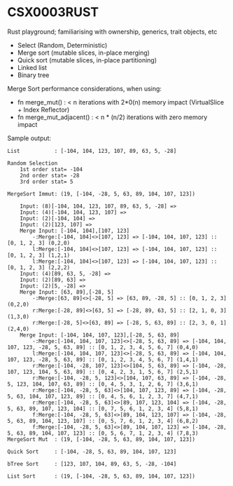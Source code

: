 # CSX0003RUST

Rust playground; familiarising with ownership, generics, trait objects, etc

- Select (Random, Deterministic)
- Merge sort (mutable slices, in-place merging)
- Quick sort (mutable slices, in-place partitioning)
- Linked list 
- Binary tree

Merge Sort performance considerations, when using:
- fn merge_mut() : < n iterations with 2*0(n) memory impact (VirtualSlice + Index Reflector)  
- fn merge_mut_adjacent() : < n * (n/2) iterations with zero memory impact

Sample output:
```
List           : [-104, 104, 123, 107, 89, 63, 5, -28]

Random Selection
    1st order stat= -104
    2nd order stat= -28
    3rd order stat= 5

MergeSort Immut: (19, [-104, -28, 5, 63, 89, 104, 107, 123])

    Input: (8)[-104, 104, 123, 107, 89, 63, 5, -28] =>
    Input: (4)[-104, 104, 123, 107] =>
    Input: (2)[-104, 104] =>
    Input: (2)[123, 107] =>
    Merge Input: [-104, 104],[107, 123]
        -:Merge:[-104, 104]<>[107, 123] => [-104, 104, 107, 123] :: [0, 1, 2, 3] (0,2,0)
        l:Merge:[-104, 104]<>[107, 123] => [-104, 104, 107, 123] :: [0, 1, 2, 3] (1,2,1)
        l:Merge:[-104, 104]<>[107, 123] => [-104, 104, 107, 123] :: [0, 1, 2, 3] (2,2,2)
    Input: (4)[89, 63, 5, -28] =>
    Input: (2)[89, 63] =>
    Input: (2)[5, -28] =>
    Merge Input: [63, 89],[-28, 5]
        -:Merge:[63, 89]<>[-28, 5] => [63, 89, -28, 5] :: [0, 1, 2, 3] (0,2,0)
        r:Merge:[-28, 89]<>[63, 5] => [-28, 89, 63, 5] :: [2, 1, 0, 3] (1,3,0)
        r:Merge:[-28, 5]<>[63, 89] => [-28, 5, 63, 89] :: [2, 3, 0, 1] (2,4,0)
    Merge Input: [-104, 104, 107, 123],[-28, 5, 63, 89]
        -:Merge:[-104, 104, 107, 123]<>[-28, 5, 63, 89] => [-104, 104, 107, 123, -28, 5, 63, 89] :: [0, 1, 2, 3, 4, 5, 6, 7] (0,4,0)
        l:Merge:[-104, 104, 107, 123]<>[-28, 5, 63, 89] => [-104, 104, 107, 123, -28, 5, 63, 89] :: [0, 1, 2, 3, 4, 5, 6, 7] (1,4,1)
        r:Merge:[-104, -28, 107, 123]<>[104, 5, 63, 89] => [-104, -28, 107, 123, 104, 5, 63, 89] :: [0, 4, 2, 3, 1, 5, 6, 7] (2,5,1)
        r:Merge:[-104, -28, 5, 123]<>[104, 107, 63, 89] => [-104, -28, 5, 123, 104, 107, 63, 89] :: [0, 4, 5, 3, 1, 2, 6, 7] (3,6,1)
        r:Merge:[-104, -28, 5, 63]<>[104, 107, 123, 89] => [-104, -28, 5, 63, 104, 107, 123, 89] :: [0, 4, 5, 6, 1, 2, 3, 7] (4,7,1)
        r:Merge:[-104, -28, 5, 63]<>[89, 107, 123, 104] => [-104, -28, 5, 63, 89, 107, 123, 104] :: [0, 7, 5, 6, 1, 2, 3, 4] (5,8,1)
        f:Merge:[-104, -28, 5, 63]<>[89, 104, 123, 107] => [-104, -28, 5, 63, 89, 104, 123, 107] :: [0, 5, 7, 6, 1, 2, 3, 4] (6,8,2)
        f:Merge:[-104, -28, 5, 63]<>[89, 104, 107, 123] => [-104, -28, 5, 63, 89, 104, 107, 123] :: [0, 5, 6, 7, 1, 2, 3, 4] (7,8,3)
MergeSort Mut  : (19, [-104, -28, 5, 63, 89, 104, 107, 123])

Quick Sort     : [-104, -28, 5, 63, 89, 104, 107, 123]

bTree Sort     : [123, 107, 104, 89, 63, 5, -28, -104]

List Sort      : (19, [-104, -28, 5, 63, 89, 104, 107, 123])
```

